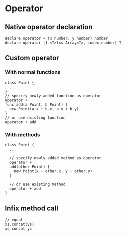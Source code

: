 # Operator

## Native operator declaration

```
declare operator + (x number, y number) number
declare operator [] <T>(xs Array<T>, index number) T
```

## Custom operator

### With normal functions

```
class Point {
  ...
}
// specify newly added function as operator
operator +
func add(a Point, b Point) {
  new Point(a.x + b.x, a.y + b.y)
}
// or use existing function
operator + add
```

### With methods

```
class Point {
  ...

  // specify newly added method as operator
  operator +
  add(other Point) {
    new Point(x + other.x, y + other.y)
  }

  // or use existing method
  operator + add
}
```

## Infix method call

```
// equal
xs.concat(ys)
xs concat ys
```
